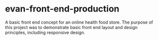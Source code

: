 # evan-front-end-production
A basic front end concept for an online health food store. The purpose of this project was to demonstrate basic front end layout and design principles, including responsive design.
